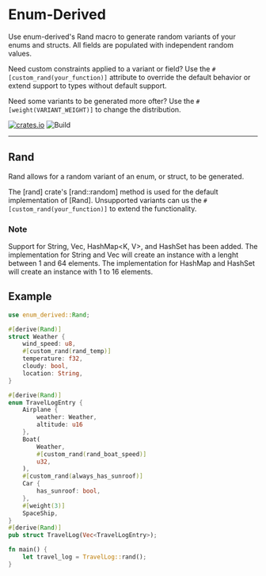 # Enum-Derived

Use enum-derived's Rand macro to generate random variants of your enums and structs. All fields are populated with independent random values.

Need custom constraints applied to a variant or field? Use the `#[custom_rand(your_function)]` attribute to override the default behavior or extend support to types without default support.

Need some variants to be generated more ofter? Use the `#[weight(VARIANT_WEIGHT)]` to change the distribution.

[![crates.io](https://img.shields.io/crates/v/enum-derived.svg)](https://crates.io/crates/enum-derived)
![Build](https://github.com/green-spaces/enum-derived/actions/workflows/build.yml/badge.svg?branch=main)

---

## Rand

Rand allows for a random variant of an enum, or struct, to be generated.

The [rand] crate's [rand::random] method is used for the default implementation of [Rand]. Unsupported variants can us the `#[custom_rand(your_function)]` to extend the functionality.

### Note

Support for String, Vec<T>, HashMap<K, V>, and HashSet<K> has been added. The implementation for String and Vec will create an instance with a lenght between 1 and 64 elements. The implementation for HashMap and HashSet will create an instance with 1 to 16 elements. 


## Example

```rust
use enum_derived::Rand;

#[derive(Rand)]
struct Weather {
    wind_speed: u8,
    #[custom_rand(rand_temp)]
    temperature: f32,
    cloudy: bool,
    location: String,
}

#[derive(Rand)]
enum TravelLogEntry {
    Airplane {
        weather: Weather,
        altitude: u16
    },
    Boat(
        Weather,
        #[custom_rand(rand_boat_speed)]
        u32,
    ),
    #[custom_rand(always_has_sunroof)]
    Car {
        has_sunroof: bool,
    },
    #[weight(3)]
    SpaceShip,
}
#[derive(Rand)]
pub struct TravelLog(Vec<TravelLogEntry>);

fn main() {
    let travel_log = TravelLog::rand();
}
 ```
